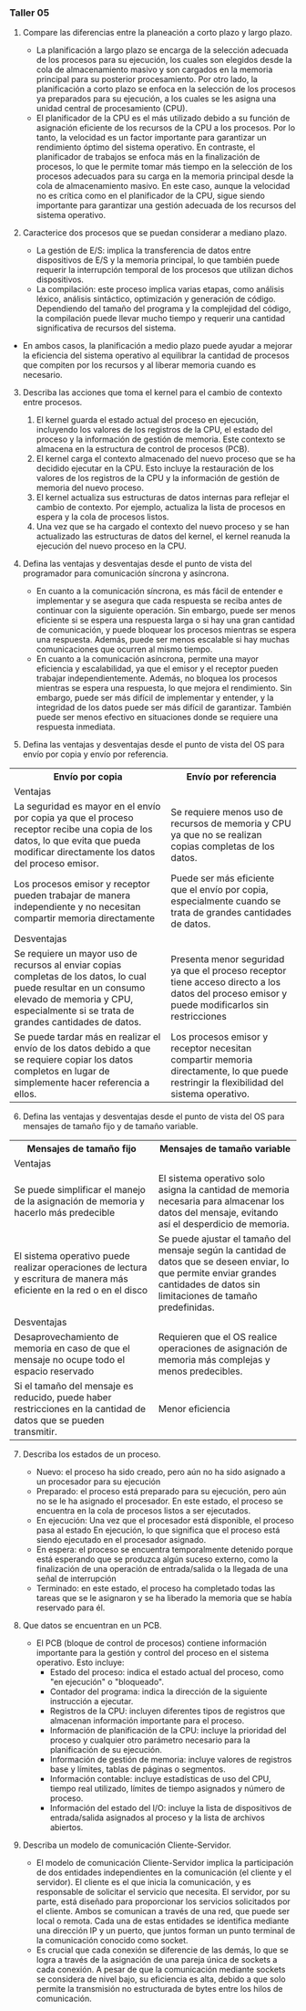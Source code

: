 ### Taller 05

1. Compare las diferencias entre la planeación a corto plazo y largo plazo.

    * La planificación a largo plazo se encarga de la selección adecuada de los procesos para su ejecución, los cuales son elegidos desde la cola de almacenamiento masivo y 
son cargados en la memoria principal para su posterior procesamiento. Por otro lado, la planificación a corto plazo se enfoca en la selección de los procesos ya 
preparados para su ejecución, a los cuales se les asigna una unidad central de procesamiento (CPU).
    * El planificador de la CPU es el más utilizado debido a su función de asignación eficiente de los recursos de la CPU a los procesos. Por lo tanto, la velocidad es 
un factor importante para garantizar un rendimiento óptimo del sistema operativo. En contraste, el planificador de trabajos se enfoca más en la finalización de 
procesos, lo que le permite tomar más tiempo en la selección de los procesos adecuados para su carga en la memoria principal desde la cola de almacenamiento masivo.
En este caso, aunque la velocidad no es crítica como en el planificador de la CPU, sigue siendo importante para garantizar una gestión adecuada de los recursos del 
sistema operativo.


2. Caracterice dos procesos que se puedan considerar a mediano plazo.

    * La gestión de E/S: implica la transferencia de datos entre dispositivos de E/S y la memoria principal, lo que también puede requerir la interrupción temporal 
de los procesos que utilizan dichos dispositivos.
    * La compilación: este proceso implica varias etapas, como análisis léxico, análisis sintáctico, optimización y generación de código. Dependiendo del tamaño del 
programa y la complejidad del código, la compilación puede llevar mucho tiempo y requerir una cantidad significativa de recursos del sistema.

* En ambos casos, la planificación a medio plazo puede ayudar a mejorar la eficiencia del sistema operativo al equilibrar la cantidad de procesos que compiten 
por los recursos y al liberar memoria cuando es necesario.


3. Describa las acciones que toma el kernel para el cambio de contexto entre procesos.

    1.	El kernel guarda el estado actual del proceso en ejecución, incluyendo los valores de los registros de la CPU, el estado del proceso y la información de  gestión de memoria. Este contexto se almacena en la estructura de control de procesos (PCB).
    2.	El kernel carga el contexto almacenado del nuevo proceso que se ha decidido ejecutar en la CPU. Esto incluye la restauración de los valores de los registros de la CPU y la información de gestión de memoria del nuevo proceso.
    3.	El kernel actualiza sus estructuras de datos internas para reflejar el cambio de contexto. Por ejemplo, actualiza la lista de procesos en espera y la cola de procesos listos. 
    4.	Una vez que se ha cargado el contexto del nuevo proceso y se han actualizado las estructuras de datos del kernel, el kernel reanuda la ejecución del nuevo proceso en la CPU.


4. Defina las ventajas y desventajas desde el punto de vista del programador para comunicación
síncrona y asíncrona.

    * En cuanto a la comunicación síncrona, es más fácil de entender e implementar y se asegura que cada respuesta se reciba antes de continuar con la siguiente operación.
Sin embargo, puede ser menos eficiente si se espera una respuesta larga o si hay una gran cantidad de comunicación, y puede bloquear los procesos mientras se espera
una respuesta. Además, puede ser menos escalable si hay muchas comunicaciones que ocurren al mismo tiempo.
    * En cuanto a la comunicación asíncrona, permite una mayor eficiencia y escalabilidad, ya que el emisor y el receptor pueden trabajar independientemente. Además, no
bloquea los procesos mientras se espera una respuesta, lo que mejora el rendimiento. Sin embargo, puede ser más difícil de implementar y entender, y la integridad de
los datos puede ser más difícil de garantizar. También puede ser menos efectivo en situaciones donde se requiere una respuesta inmediata.


5. Defina las ventajas y desventajas desde el punto de vista del OS para envío por copia y envío
por referencia.
<table>
  <tr>
    <th>Envío por copia </th>
    <th>Envío por referencia</th>
  </tr>
  <tr>
    <td>Ventajas</td>
    <td></td>
  </tr>
  <tr>
    <td>La seguridad es mayor en el envío por copia ya que el proceso receptor recibe una copia de los datos, lo que evita que pueda modificar directamente los datos del proceso emisor.</td>
    <td>Se requiere menos uso de recursos de memoria y CPU ya que no se realizan copias completas de los datos.</td>
  </tr>
  <tr>
    <td>Los procesos emisor y receptor pueden trabajar de manera independiente y no necesitan compartir memoria directamente</td>
    <td>Puede ser más eficiente que el envío por copia, especialmente cuando se trata de grandes cantidades de datos.</td>
  </tr>
  <tr>
    <td>Desventajas</td>
    <td></td>
  </tr>
  <tr>
    <td>Se requiere un mayor uso de recursos al enviar copias completas de los datos, lo cual puede resultar en un consumo elevado de memoria y CPU, especialmente si se trata de grandes cantidades de datos.</td>
    <td>Presenta menor seguridad ya que el proceso receptor tiene acceso directo a los datos del proceso emisor y puede modificarlos sin restricciones</td>
  </tr>
  <tr>
    <td>Se puede tardar más en realizar el envío de los datos debido a que se requiere copiar los datos completos en lugar de simplemente hacer referencia a ellos.</td>
    <td>Los procesos emisor y receptor necesitan compartir memoria directamente, lo que puede restringir la flexibilidad del sistema operativo.</td>
  </tr>
</table>


6. Defina las ventajas y desventajas desde el punto de vista del OS para mensajes de tamaño fijo y
de tamaño variable.

<table>
  <tr>
    <th>Mensajes de tamaño fijo</th>
    <th>Mensajes de tamaño variable</th>
  </tr>
  <tr>
    <td>Ventajas</td>
    <td></td>
  </tr>
  <tr>
    <td>Se puede simplificar el manejo de la asignación de memoria y hacerlo más predecible</td>
    <td>El sistema operativo solo asigna la cantidad de memoria necesaria para almacenar los datos del mensaje, evitando así el desperdicio de memoria.</td>
  </tr>
  <tr>
    <td>El sistema operativo puede realizar operaciones de lectura y escritura de manera más eficiente en la red o en el disco</td>
    <td>Se puede ajustar el tamaño del mensaje según la cantidad de datos que se deseen enviar, lo que permite enviar grandes cantidades de datos sin limitaciones de tamaño predefinidas.</td>
  </tr>
  <tr>
    <td>Desventajas</td>
    <td></td>
  </tr>
  <tr>
    <td>Desaprovechamiento de memoria en caso de que el mensaje no ocupe todo el espacio reservado</td>
    <td>Requieren que el OS realice operaciones de asignación de memoria más complejas y menos predecibles.</td>
  </tr>
  <tr>
    <td>Si el tamaño del mensaje es reducido, puede haber restricciones en la cantidad de datos que se pueden transmitir.</td>
    <td>Menor eficiencia </td>
  </tr>
</table>

7. Describa los estados de un proceso.

    - Nuevo: el proceso ha sido creado, pero aún no ha sido asignado a un procesador para su ejecución
    - Preparado: el proceso está preparado para su ejecución, pero aún no se le ha asignado el procesador. En este estado, el proceso se encuentra en la cola de
procesos listos a ser ejecutados.
    - En ejecución: Una vez que el procesador está disponible, el proceso pasa al estado En ejecución, lo que significa que el proceso está siendo ejecutado en el 
procesador asignado.
    - En espera: el proceso se encuentra temporalmente detenido porque está esperando que se produzca algún suceso externo, como la finalización de una operación de
entrada/salida o la llegada de una señal de interrupción
    - Terminado: en este estado, el proceso ha completado todas las tareas que se le asignaron y se ha liberado la memoria que se había reservado para él.


8. Que datos se encuentran en un PCB.

    * El PCB (bloque de control de procesos) contiene información importante para la gestión y control del proceso en el sistema operativo. Esto incluye: 
        - Estado del proceso: indica el estado actual del proceso, como "en ejecución" o "bloqueado".
        - Contador del programa: indica la dirección de la siguiente instrucción a ejecutar.
        - Registros de la CPU: incluyen diferentes tipos de registros que almacenan información importante para el proceso.
        - Información de planificación de la CPU: incluye la prioridad del proceso y cualquier otro parámetro necesario para la planificación de su ejecución.
        - Información de gestión de memoria: incluye valores de registros base y límites, tablas de páginas o segmentos.
        - Información contable: incluye estadísticas de uso del CPU, tiempo real utilizado, límites de tiempo asignados y número de proceso.
        - Información del estado del I/O: incluye la lista de dispositivos de entrada/salida asignados al proceso y la lista de archivos abiertos.


9. Describa un modelo de comunicación Cliente-Servidor.

    - El modelo de comunicación Cliente-Servidor implica la participación de dos entidades independientes en la comunicación (el cliente y el servidor). El cliente 
es el que inicia la comunicación, y es responsable de solicitar el servicio que necesita. El servidor, por su parte, está diseñado para proporcionar los servicios 
solicitados por el cliente. Ambos se comunican a través de una red, que puede ser local o remota. Cada una de estas entidades se identifica mediante una dirección 
IP y un puerto, que juntos forman un punto terminal de la comunicación conocido como socket. 
    - Es crucial que cada conexión se diferencie de las demás, lo que se logra a través de la asignación de una pareja única de sockets a cada conexión. A pesar de que la 
comunicación mediante sockets se considera de nivel bajo, su eficiencia es alta, debido a que solo permite la transmisión no estructurada de bytes entre los hilos de
comunicación.

